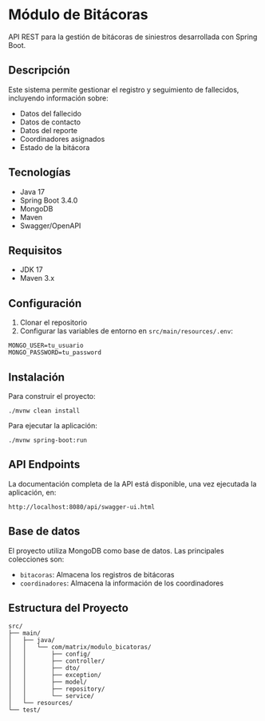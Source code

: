 # Módulo de Bitácoras

API REST para la gestión de bitácoras de siniestros desarrollada con Spring Boot.

## Descripción

Este sistema permite gestionar el registro y seguimiento de fallecidos, incluyendo información sobre:

- Datos del fallecido
- Datos de contacto
- Datos del reporte
- Coordinadores asignados
- Estado de la bitácora

## Tecnologías

- Java 17
- Spring Boot 3.4.0
- MongoDB
- Maven
- Swagger/OpenAPI

## Requisitos

- JDK 17
- Maven 3.x

## Configuración

1. Clonar el repositorio
2. Configurar las variables de entorno en `src/main/resources/.env`:

```properties
MONGO_USER=tu_usuario
MONGO_PASSWORD=tu_password
```

## Instalación

Para construir el proyecto:

```terminal
./mvnw clean install
```

Para ejecutar la aplicación:

```terminal
./mvnw spring-boot:run
```

## API Endpoints

La documentación completa de la API está disponible, una vez ejecutada la aplicación, en:

```link
http://localhost:8080/api/swagger-ui.html
```

## Base de datos

El proyecto utiliza MongoDB como base de datos. Las principales colecciones son:

- `bitacoras`: Almacena los registros de bitácoras
- `coordinadores`: Almacena la información de los coordinadores

## Estructura del Proyecto

```
src/
├── main/
│   ├── java/
│   │   └── com/matrix/modulo_bicatoras/
│   │       ├── config/
│   │       ├── controller/
│   │       ├── dto/
│   │       ├── exception/
│   │       ├── model/
│   │       ├── repository/
│   │       └── service/
│   └── resources/
└── test/
```

